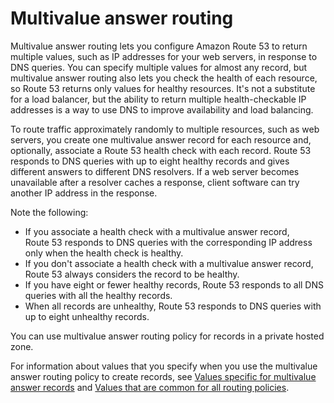 # Multivalue answer routing<a name="routing-policy-multivalue"></a>

Multivalue answer routing lets you configure Amazon Route 53 to return multiple values, such as IP addresses for your web servers, in response to DNS queries\. You can specify multiple values for almost any record, but multivalue answer routing also lets you check the health of each resource, so Route 53 returns only values for healthy resources\. It's not a substitute for a load balancer, but the ability to return multiple health\-checkable IP addresses is a way to use DNS to improve availability and load balancing\.

To route traffic approximately randomly to multiple resources, such as web servers, you create one multivalue answer record for each resource and, optionally, associate a Route 53 health check with each record\. Route 53 responds to DNS queries with up to eight healthy records and gives different answers to different DNS resolvers\. If a web server becomes unavailable after a resolver caches a response, client software can try another IP address in the response\.

Note the following:
+ If you associate a health check with a multivalue answer record, Route 53 responds to DNS queries with the corresponding IP address only when the health check is healthy\.
+ If you don't associate a health check with a multivalue answer record, Route 53 always considers the record to be healthy\.
+ If you have eight or fewer healthy records, Route 53 responds to all DNS queries with all the healthy records\.
+ When all records are unhealthy, Route 53 responds to DNS queries with up to eight unhealthy records\.

You can use multivalue answer routing policy for records in a private hosted zone\.

For information about values that you specify when you use the multivalue answer routing policy to create records, see [Values specific for multivalue answer records](resource-record-sets-values-multivalue.md) and [Values that are common for all routing policies](resource-record-sets-values-shared.md)\.